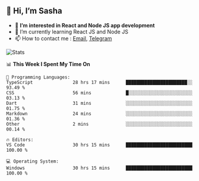 ## 👋 Hi, I’m Sasha

- 👀 **I’m interested in React and Node JS app development** 
- 🌱 I’m currently learning React JS and Node JS
- 📫 How to contact me : [Email](mailto:sanyuchilas@gmail.com), [Telegram](https://t.me/sanyuchilas)

![Stats](https://github-readme-stats.vercel.app/api?username=sanyuchilas&show_icons=true&theme=react&hide=issues&count_private=true&layout=compact)

<!--START_SECTION:waka-->
📊 **This Week I Spent My Time On** 

```text
💬 Programming Languages: 
TypeScript               28 hrs 17 mins      ███████████████████████░░   93.49 % 
CSS                      56 mins             █░░░░░░░░░░░░░░░░░░░░░░░░   03.13 % 
Dart                     31 mins             ░░░░░░░░░░░░░░░░░░░░░░░░░   01.75 % 
Markdown                 24 mins             ░░░░░░░░░░░░░░░░░░░░░░░░░   01.36 % 
Other                    2 mins              ░░░░░░░░░░░░░░░░░░░░░░░░░   00.14 % 

🔥 Editors: 
VS Code                  30 hrs 15 mins      █████████████████████████   100.00 % 

💻 Operating System: 
Windows                  30 hrs 15 mins      █████████████████████████   100.00 % 
```


<!--END_SECTION:waka-->
